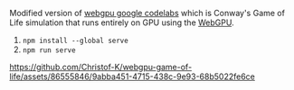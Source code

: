 Modified version of [webgpu google codelabs](https://codelabs.developers.google.com/your-first-webgpu-app) which is Conway's Game of Life simulation that runs entirely on GPU using the [WebGPU](https://www.w3.org/TR/webgpu/).

1. `npm install --global serve`
2. `npm run serve`


https://github.com/Christof-K/webgpu-game-of-life/assets/86555846/9abba451-4715-438c-9e93-68b5022fe6ce

